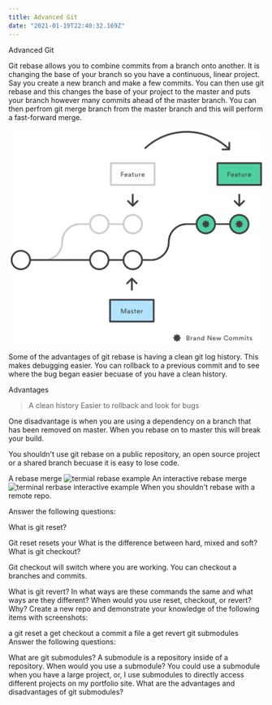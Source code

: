 ```yaml
---
title: Advanced Git
date: "2021-01-19T22:40:32.169Z"
---
```


Advanced Git

Git rebase allows you to combine commits from a branch onto another. It is changing the base of your branch so you have a continuous, linear project. Say you create a new branch and make a few commits. You can then use git rebase and this changes the base of your project to the master and puts your branch however many commits ahead of the master branch. You can then perfrom git merge branch from the master branch and this will perform a fast-forward merge.

<img src="git-rebase.svg" alt="git rebase example">

Some of the advantages of git rebase is having a clean git log history. This makes debugging easier. You can rollback to a previous commit and to see where the bug began easier becuase of you have a clean history.

Advantages 

> A clean history
> Easier to rollback and look for bugs

One disadvantage is when you are using a dependency on a branch that has been removed on master. When you rebase on to master this will break your build. 

You shouldn't use git rebase on a public repository, an open source project or a shared branch becuase it is easy to lose code. 

A rebase merge
<img src="rebase-example" alt="termial rebase example">
An interactive rebase merge
<img src="rebase-i" alt="terminal rerbase interactive example">
When you shouldn't rebase with a remote repo.

Answer the following questions:

What is git reset?

Git reset resets your 
What is the difference between hard, mixed and soft?
What is git checkout? 

Git checkout will switch where you are working. You can checkout a branches and commits. 

What is git revert?
In what ways are these commands the same and what ways are they different?
When would you use reset, checkout, or revert? Why?
Create a new repo and demonstrate your knowledge of the following items with screenshots:

a git reset
a get checkout
a commit
a file
a get revert
git submodules
Answer the following questions:

What are git submodules?
A submodule is a repository inside of a repository.
When would you use a submodule?
You could use a submodule when you have a large project, or, I use submodules to directly access different projects on my portfolio site.
What are the advantages and disadvantages of git submodules?